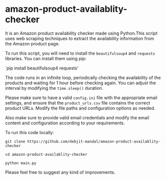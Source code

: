 # amazon-product-availablity-checker
It is an Amazon product availability checker made using Python.This script uses web scraping techniques to extract the availability information from the Amazon product page.

To run this script, you will need to install the `beautifulsoup4` and `requests` libraries. You can install them using pip:

`pip install beautifulsoup4 requests'

The code runs in an infinite loop, periodically checking the availability of the products and waiting for 1 hour before checking again. You can adjust the interval by modifying the `time.sleep()` duration.

Please make sure to have a valid `config.ini` file with the appropriate email settings, and ensure that the `product_urls.csv` file contains the correct product URLs. Modify the file paths and configuration options as needed.

Also make sure to provide valid email credentials and modify the email content and configuration according to your requirements.

To run this code locally:

`git clone https://github.com/debjit-mandal/amazon-product-availablity-checker`

`cd amazon-product-availablity-checker`

`python main.py`

Please feel free to suggest any kind of improvements.
